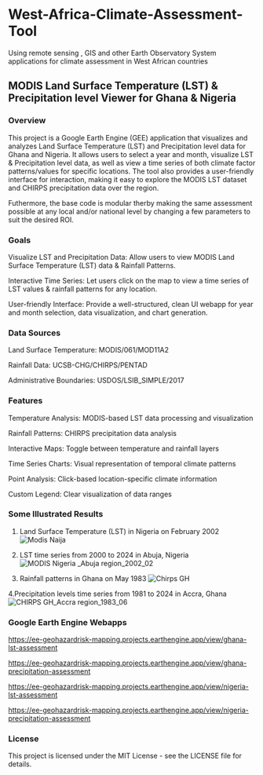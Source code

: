 # West-Africa-Climate-Assessment-Tool
Using remote sensing , GIS and other Earth Observatory System applications for climate assessment in West African countries

## MODIS Land Surface Temperature (LST) & Precipitation level Viewer for Ghana & Nigeria

### Overview

This project is a Google Earth Engine (GEE) application that visualizes and analyzes Land Surface Temperature (LST) and Precipitation level data for Ghana and Nigeria. It allows users to select a year and month, visualize LST & Precipitation level data, as well as view a time series of both climate factor patterns/values for specific locations. The tool also provides a user-friendly interface for interaction, making it easy to explore the MODIS LST dataset and  CHIRPS precipitation data over the region.

Futhermore, the base code is modular therby making the same assessment possible at any local and/or national level by changing a few parameters to suit the desired ROI. 

### Goals

Visualize LST and Precipitation Data: Allow users to view MODIS Land Surface Temperature (LST) data & Rainfall Patterns.

Interactive Time Series: Let users click on the map to view a time series of LST values & rainfall patterns for any location.

User-friendly Interface: Provide a well-structured, clean UI webapp for year and month selection, data visualization, and chart generation.

### Data Sources

Land Surface Temperature: MODIS/061/MOD11A2

Rainfall Data: UCSB-CHG/CHIRPS/PENTAD

Administrative Boundaries: USDOS/LSIB_SIMPLE/2017

### Features
Temperature Analysis: MODIS-based LST data processing and visualization

Rainfall Patterns: CHIRPS precipitation data analysis

Interactive Maps: Toggle between temperature and rainfall layers

Time Series Charts: Visual representation of temporal climate patterns

Point Analysis: Click-based location-specific climate information

Custom Legend: Clear visualization of data ranges

### Some Illustrated Results

1. Land Surface Temperature (LST) in Nigeria on February 2002
![Modis Naija](https://github.com/user-attachments/assets/02388b7d-f73b-4d77-9d74-94121e564831)

2. LST time series from 2000 to 2024 in Abuja, Nigeria
![MODIS Nigeria _Abuja region_2002_02](https://github.com/user-attachments/assets/232cd4aa-6312-4367-af7b-e4acba593ba8)

3. Rainfall patterns in Ghana on May 1983
![Chirps GH](https://github.com/user-attachments/assets/3f35d1bd-ee26-4e1c-80b2-fed713ee53f5)

4.Precipitation levels time series from 1981 to 2024 in Accra, Ghana
![CHIRPS GH_Accra region_1983_06](https://github.com/user-attachments/assets/506a3abf-9c11-4032-a048-0e871fa5da25)

### Google Earth Engine Webapps

https://ee-geohazardrisk-mapping.projects.earthengine.app/view/ghana-lst-assessment

https://ee-geohazardrisk-mapping.projects.earthengine.app/view/ghana-precipitation-assessment

https://ee-geohazardrisk-mapping.projects.earthengine.app/view/nigeria-lst-assessment

https://ee-geohazardrisk-mapping.projects.earthengine.app/view/nigeria-precipitation-assessment

### License

This project is licensed under the MIT License - see the LICENSE file for details.


